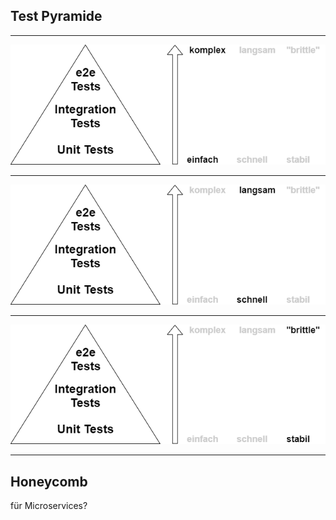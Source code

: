 ## Test Pyramide

---

![img](resources/drawio/test-pyramid-1.png)

----

![img](resources/drawio/test-pyramid-2.png)

----

![img](resources/drawio/test-pyramid-3.png)

---

## Honeycomb

für Microservices?

